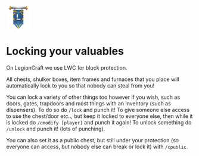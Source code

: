 ![ribbon](L-ribbon.png) 

# Locking your valuables

On LegionCraft we use LWC for block protection.

All chests, shulker boxes, item frames and furnaces that you place will automatically lock to you so that nobody can steal from you!

You can lock a variety of other things too however if you wish, such as doors, gates, trapdoors and most things with an inventory (such as dispensers). To do so do `/lock` and punch it!
To give someone else access to use the chest/door etc.., but keep it locked to everyone else, then while it is locked do `/cmodify [player]` and punch it again!
To unlock something do `/unlock` and punch it! (lots of punching).

You can also set it as a public chest, but still under your protection (so everyone can access, but nobody else can break or lock it) with `/cpublic`.
